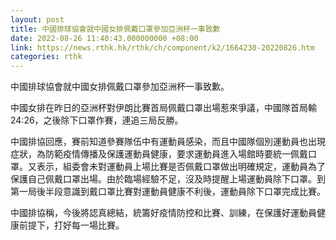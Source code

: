 ```yaml
---
layout: post
title: 中國排球協會就中國女排佩戴口罩參加亞洲杯一事致歉
date: 2022-08-26 11:40:43.000000000 +08:00
link: https://news.rthk.hk/rthk/ch/component/k2/1664230-20220826.htm
categories: rthk
---
```


中國排球協會就中國女排佩戴口罩參加亞洲杯一事致歉。 

中國女排在昨日的亞洲杯對伊朗比賽首局佩戴口罩出場惹來爭議，中國隊首局輸24:26，之後除下口罩作賽，連追三局反勝。 

中國排協回應，賽前知道參賽隊伍中有運動員感染，而且中國隊個別運動員也出現症狀，為防範疫情傳播及保護運動員健康，要求運動員進入場館時要統一佩戴口罩。又表示，組委會未對運動員上場比賽是否佩戴口罩做出明確規定，運動員為了保護自己佩戴口罩出場。由於臨場經驗不足，沒及時提醒上場運動員除下口罩。到第一局後半段意識到戴口罩比賽對運動員健康不利後，運動員除下口罩完成比賽。 

中國排協稱，今後將認真總結，統籌好疫情防控和比賽、訓練，在保護好運動員健康前提下，打好每一場比賽。
